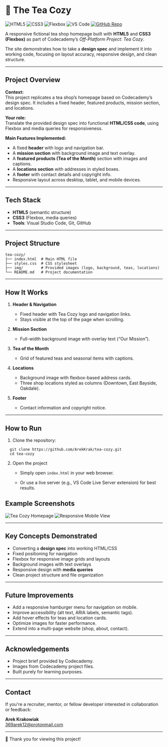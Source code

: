 # 🍵 The Tea Cozy

![HTML5](https://img.shields.io/badge/HTML5-Markup-E34F26?logo=html5&logoColor=white&style=flat)
![CSS3](https://img.shields.io/badge/CSS3-Styles-1572B6?logo=css3&logoColor=white&style=flat)
![Flexbox](https://img.shields.io/badge/Flexbox-Layout-264de4?style=flat)
![VS Code](https://img.shields.io/badge/VS_Code-Editor-007ACC?logo=visualstudiocode&logoColor=white&style=flat)
[![GitHub Repo](https://img.shields.io/badge/GitHub-Repository-181717?logo=github&logoColor=white&style=flat)](https://github.com/ArekKrak/tea-cozy)

A responsive fictional tea shop homepage built with **HTML5** and **CSS3 (Flexbox)** as part of Codecademy’s *Off-Platform Project: Tea Cozy*.  

The site demonstrates how to take a **design spec** and implement it into working code, focusing on layout accuracy, responsive design, and clean structure.

---

## Project Overview

**Context:**  
This project replicates a tea shop’s homepage based on Codecademy’s design spec. It includes a fixed header, featured products, mission section, and locations.

**Your role:**  
Translate the provided design spec into functional **HTML/CSS code**, using Flexbox and media queries for responsiveness.

**Main Features Implemented:**
- A fixed **header** with logo and navigation bar.  
- A **mission section** with background image and text overlay.  
- A **featured products (Tea of the Month)** section with images and captions.  
- A **locations section** with addresses in styled boxes.  
- A **footer** with contact details and copyright info.  
- Responsive layout across desktop, tablet, and mobile devices.

---

## Tech Stack

- **HTML5** (semantic structure)
- **CSS3** (Flexbox, media queries)
- **Tools**: Visual Studio Code, Git, GitHub

---

## Project Structure

```
tea-cozy/
├── index.html  # Main HTML file
├── styles.css  # CSS stylesheet
├── img/        # Provided images (logo, background, teas, locations)
└── README.md   # Project documentation
```

---

## How It Works


1. **Header & Navigation**  
    - Fixed header with Tea Cozy logo and navigation links.  
    - Stays visible at the top of the page when scrolling.  

2. **Mission Section**  
    - Full-width background image with overlay text (“Our Mission”).  

3. **Tea of the Month**  
    - Grid of featured teas and seasonal items with captions.  

4. **Locations**  
    - Background image with flexbox-based address cards.  
    - Three shop locations styled as columns (Downtown, East Bayside, Oakdale).  

5. **Footer**  
    - Contact information and copyright notice. 

---

## How to Run

1. Clone the repository:
```
  git clone https://github.com/ArekKrak/tea-cozy.git
  cd tea-cozy
```
2. Open the project

    - Simply open ```index.html``` in your web browser.

    - Or use a live server (e.g., VS Code Live Server extension) for best results.

## Example Screenshots

![Tea Cozy Homepage](img/screenshot.png)
![Responsive Mobile View](img/screenshot-mobile.png)

---

## Key Concepts Demonstrated

- Converting a **design spec** into working HTML/CSS  
- Fixed positioning for navigation  
- Flexbox for responsive image grids and layouts  
- Background images with text overlays  
- Responsive design with **media queries**  
- Clean project structure and file organization

---

## Future Improvements

- Add a responsive hamburger menu for navigation on mobile.  
- Improve accessibility (alt text, ARIA labels, semantic tags).  
- Add hover effects for teas and location cards.  
- Optimize images for faster performance.  
- Extend into a multi-page website (shop, about, contact). 

---

## Acknowledgements

- Project brief provided by Codecademy.
- Images from Codecademy project files. 
- Built purely for learning purposes. 

---

## Contact
If you're a recruiter, mentor, or fellow developer interested in collaboration or feedback:

**Arek Krakowiak**  
[369arek12@protonmail.com](mailto:369arek12@protonmail.com)

---

🍵 Thank you for viewing this project!